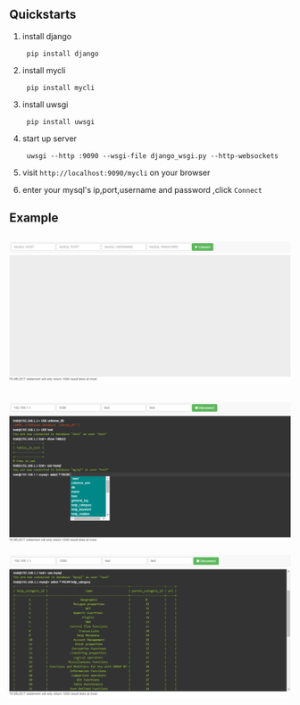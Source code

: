 ## Quickstarts

1. install django

        pip install django
    
2. install mycli

        pip install mycli
3. install uwsgi

        pip install uwsgi
4. start up server

        uwsgi --http :9090 --wsgi-file django_wsgi.py --http-websockets
5. visit `http://localhost:9090/mycli` on your browser
6. enter your mysql's ip,port,username and password ,click `Connect`

## Example

![](/doc/mycli_example0.png)
----------
![](/doc/mycli_example1.png)
----------
![](/doc/mycli_example2.png)

